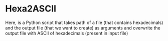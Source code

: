 # Hexa2ASCII
 Here, is a Python script that takes path of a file (that contains hexadecimals) and the output file (that we want to create) as arguments and overwrite the output file with ASCII of hexadecimals (present in input file)
